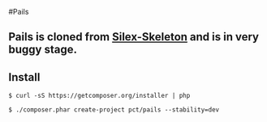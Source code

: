 #Pails

## Pails is cloned from [Silex-Skeleton](https://github.com/fabpot/Silex-Skeleton) and is in very buggy stage.

## Install

	$ curl -sS https://getcomposer.org/installer | php

	$ ./composer.phar create-project pct/pails --stability=dev

